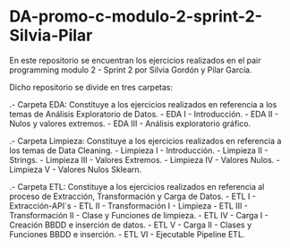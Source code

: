 # DA-promo-c-modulo-2-sprint-2-Silvia-Pilar

En este repositorio se encuentran los ejercicios realizados en el pair programming modulo 2 - Sprint 2 por Silvia Gordón y Pilar García. 

Dicho repositorio se divide en tres carpetas:

.- Carpeta EDA: Constituye a los ejercicios realizados en referencia a los temas de Análisis Exploratorio de Datos.
    - EDA I - Introducción.
    - EDA II - Nulos y valores extremos.
    - EDA III - Análisis exploratorio gráfico.

.- Carpeta Limpieza: Constituye a los ejercicios realizados en referencia a los temas de Data Cleaning.
    - Limpieza I - Introducción.
    - Limpieza II - Strings.
    - Limpieza III - Valores Extremos.
    - Limpieza IV - Valores Nulos.
    - Limpieza V - Valores Nulos Sklearn.

.- Carpeta ETL: Constituye a los ejercicios realizados en referencia al proceso de Extracción, Transformación y Carga de Datos.
    - ETL I - Extracción-API´s
    - ETL II - Transformación I - Limpieza
    - ETL III - Transformación II - Clase y Funciones de limpieza.
    - ETL IV - Carga I - Creación BBDD e inserción de datos.
    - ETL V - Carga II - Clases y Funciones BBDD e inserción.
    - ETL VI - Ejecutable Pipeline ETL.

